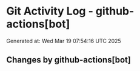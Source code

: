 # Git Activity Log - github-actions[bot]
Generated at: Wed Mar 19 07:54:16 UTC 2025
## Changes by github-actions[bot]
```diff
```
